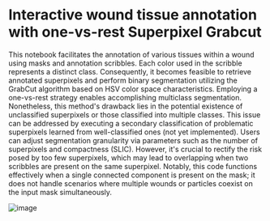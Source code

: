 # Interactive wound tissue annotation with one-vs-rest Superpixel Grabcut

This notebook facilitates the annotation of various tissues within a wound using masks and annotation scribbles. Each color used in the scribble represents a distinct class. Consequently, it becomes feasible to retrieve annotated superpixels and perform binary segmentation utilizing the GrabCut algorithm based on HSV color space characteristics. Employing a one-vs-rest strategy enables accomplishing multiclass segmentation. Nonetheless, this method's drawback lies in the potential existence of unclassified superpixels or those classified into multiple classes. This issue can be addressed by executing a secondary classification of problematic superpixels learned from well-classified ones (not yet implemented). Users can adjust segmentation granularity via parameters such as the number of superpixels and compactness (SLIC). However, it's crucial to rectify the risk posed by too few superpixels, which may lead to overlapping when two scribbles are present on the same superpixel. Notably, this code functions effectively when a single connected component is present on the mask; it does not handle scenarios where multiple wounds or particles coexist on the input mask simultaneously.

![image](https://github.com/Le0Dev/interactive_wound_tissue_annotation/assets/39364891/acf1ba84-c4ab-4f41-a89b-5b3de7a90464)

